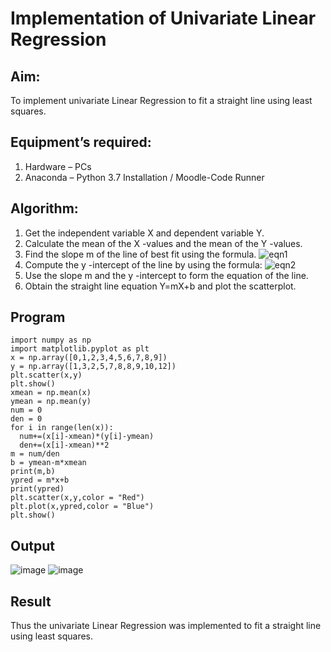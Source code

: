 # Implementation of Univariate Linear Regression
## Aim:
To implement univariate Linear Regression to fit a straight line using least squares.
## Equipment’s required:
1.	Hardware – PCs
2.	Anaconda – Python 3.7 Installation / Moodle-Code Runner
## Algorithm:
1.	Get the independent variable X and dependent variable Y.
2.	Calculate the mean of the X -values and the mean of the Y -values.
3.	Find the slope m of the line of best fit using the formula.
 ![eqn1](./eq1.jpg)
4.	Compute the y -intercept of the line by using the formula:
![eqn2](./eq2.jpg)  
5.	Use the slope m and the y -intercept to form the equation of the line.
6.	Obtain the straight line equation Y=mX+b and plot the scatterplot.
## Program
```
import numpy as np
import matplotlib.pyplot as plt
x = np.array([0,1,2,3,4,5,6,7,8,9])
y = np.array([1,3,2,5,7,8,8,9,10,12])
plt.scatter(x,y)
plt.show()
xmean = np.mean(x)
ymean = np.mean(y)
num = 0
den = 0
for i in range(len(x)):
  num+=(x[i]-xmean)*(y[i]-ymean)
  den+=(x[i]-xmean)**2
m = num/den
b = ymean-m*xmean
print(m,b)
ypred = m*x+b
print(ypred)
plt.scatter(x,y,color = "Red")
plt.plot(x,ypred,color = "Blue")
plt.show()
```
## Output
![image](https://github.com/Deepikasuresh05/Univariate-Linear-Regression/assets/148514509/5045cf3f-0861-419d-b0ea-ab01ad7d05f9)
![image](https://github.com/Deepikasuresh05/Univariate-Linear-Regression/assets/148514509/a10fc4a7-3d28-4533-a309-97386bc50db4)


## Result
Thus the univariate Linear Regression was implemented to fit a straight line using least squares.
